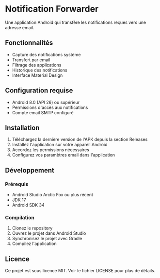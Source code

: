 # Notification Forwarder

Une application Android qui transfère les notifications reçues vers une adresse email.

## Fonctionnalités

- Capture des notifications système
- Transfert par email
- Filtrage des applications
- Historique des notifications
- Interface Material Design

## Configuration requise

- Android 8.0 (API 26) ou supérieur
- Permissions d'accès aux notifications
- Compte email SMTP configuré

## Installation

1. Téléchargez la dernière version de l'APK depuis la section Releases
2. Installez l'application sur votre appareil Android
3. Accordez les permissions nécessaires
4. Configurez vos paramètres email dans l'application

## Développement

### Prérequis

- Android Studio Arctic Fox ou plus récent
- JDK 17
- Android SDK 34

### Compilation

1. Clonez le repository
2. Ouvrez le projet dans Android Studio
3. Synchronisez le projet avec Gradle
4. Compilez l'application

## Licence

Ce projet est sous licence MIT. Voir le fichier LICENSE pour plus de détails. 